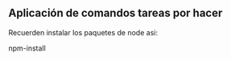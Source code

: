 ## Aplicación de comandos tareas por hacer

Recuerden instalar los paquetes de node asi:

npm-install